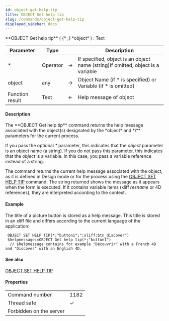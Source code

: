 ```yaml
---
id: object-get-help-tip
title: OBJECT Get help tip
slug: /commands/object-get-help-tip
displayed_sidebar: docs
---
```


<!--REF #_command_.OBJECT Get help tip.Syntax-->**OBJECT Get help tip** ( {* ;} *object* ) : Text<!-- END REF-->
<!--REF #_command_.OBJECT Get help tip.Params-->
| Parameter | Type |  | Description |
| --- | --- | --- | --- |
| * | Operator | &#8594;  | If specified, object is an object name (string)If omitted, object is a variable |
| object | any | &#8594;  | Object Name (if * is specified) or Variable (if * is omitted) |
| Function result | Text | &#8592; | Help message of object |

<!-- END REF-->

#### Description 

<!--REF #_command_.OBJECT Get help tip.Summary-->The **OBJECT Get help tip** command returns the help message associated with the object(s) designated by the *object* and *\** parameters for the current process.<!-- END REF-->

If you pass the optional *\** parameter, this indicates that the *object* parameter is an object name (a string). If you do not pass this parameter, this indicates that the *object* is a variable. In this case, you pass a variable reference instead of a string.

The command returns the current help message associated with the object, as it is defined in Design mode or for the process using the [OBJECT SET HELP TIP](object-set-help-tip.md) command. The string returned shows the message as it appears when the form is executed. If it contains variable items (xliff *resname* or 4D references), they are interpreted according to the context. 

#### Example 

The title of a picture button is stored as a help message. This title is stored in an xliff file and differs according to the current language of the application: 

```4d
 OBJECT SET HELP TIP(*;"button1";":xliff:btn_discover")
 $helpmessage:=OBJECT Get help tip(*;"button1")
  // $helpmessage contains for example "Découvrir" with a French 4D and "Discover" with an English 4D.
```

#### See also 

[OBJECT SET HELP TIP](object-set-help-tip.md)  

#### Properties
|  |  |
| --- | --- |
| Command number | 1182 |
| Thread safe | &check; |
| Forbidden on the server ||


